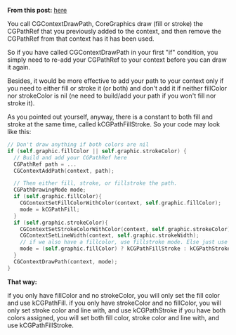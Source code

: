 **From this post:**
[here](http://stackoverflow.com/questions/12467779/iphone-separate-stroke-and-fill-not-working) 

You call CGContextDrawPath, CoreGraphics draw (fill or stroke) the CGPathRef that you previously added to the context, and then remove the CGPathRef from that context has it has been used.

So if you have called CGContextDrawPath in your first "if" condition, you simply need to re-add your CGPathRef to your context before you can draw it again.

Besides, it would be more effective to add your path to your context only if you need to either fill or stroke it (or both) and don't add it if neither fillColor nor strokeColor is nil (ne need to build/add your path if you won't fill nor stroke it).

As you pointed out yourself, anyway, there is a constant to both fill and stroke at the same time, called kCGPathFillStroke. So your code may look like this:
```swift
// Don't draw anything if both colors are nil
if (self.graphic.fillColor || self.graphic.strokeColor) {
  // Build and add your CGPathRef here
  CGPathRef path = ...
  CGContextAddPath(context, path);

  // Then either fill, stroke, or fillstroke the path.
  CGPathDrawingMode mode;
  if (self.graphic.fillColor){
    CGContextSetFillColorWithColor(context, self.graphic.fillColor);
    mode = kCGPathFill;
  }
  if (self.graphic.strokeColor){
    CGContextSetStrokeColorWithColor(context, self.graphic.strokeColor);
    CGContextSetLineWidth(context, self.graphic.strokeWidth);
    // if we also have a fillcolor, use fillstroke mode. Else just use stroke.
    mode = (self.graphic.fillColor) ? kCGPathFillStroke : kCGPathStroke;
  }
  CGContextDrawPath(context, mode);
}

```
**That way:**

if you only have fillColor and no strokeColor, you will only set the fill color and use kCGPathFill.
if you only have strokeColor and no fillColor, you will only set stroke color and line with, and use kCGPathStroke
if you have both colors assigned, you will set both fill color, stroke color and line with, and use kCGPathFillStroke.